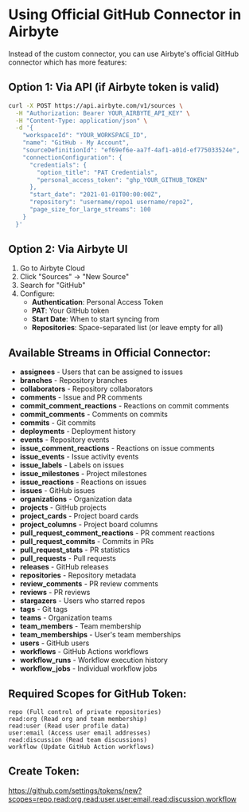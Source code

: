 # Using Official GitHub Connector in Airbyte

Instead of the custom connector, you can use Airbyte's official GitHub connector which has more features:

## Option 1: Via API (if Airbyte token is valid)

```bash
curl -X POST https://api.airbyte.com/v1/sources \
  -H "Authorization: Bearer YOUR_AIRBYTE_API_KEY" \
  -H "Content-Type: application/json" \
  -d '{
    "workspaceId": "YOUR_WORKSPACE_ID",
    "name": "GitHub - My Account",
    "sourceDefinitionId": "ef69ef6e-aa7f-4af1-a01d-ef775033524e",
    "connectionConfiguration": {
      "credentials": {
        "option_title": "PAT Credentials",
        "personal_access_token": "ghp_YOUR_GITHUB_TOKEN"
      },
      "start_date": "2021-01-01T00:00:00Z",
      "repository": "username/repo1 username/repo2",
      "page_size_for_large_streams": 100
    }
  }'
```

## Option 2: Via Airbyte UI

1. Go to Airbyte Cloud
2. Click "Sources" → "New Source"
3. Search for "GitHub"
4. Configure:
   - **Authentication**: Personal Access Token
   - **PAT**: Your GitHub token
   - **Start Date**: When to start syncing from
   - **Repositories**: Space-separated list (or leave empty for all)

## Available Streams in Official Connector:

- **assignees** - Users that can be assigned to issues
- **branches** - Repository branches
- **collaborators** - Repository collaborators  
- **comments** - Issue and PR comments
- **commit_comment_reactions** - Reactions on commit comments
- **commit_comments** - Comments on commits
- **commits** - Git commits
- **deployments** - Deployment history
- **events** - Repository events
- **issue_comment_reactions** - Reactions on issue comments
- **issue_events** - Issue activity events
- **issue_labels** - Labels on issues
- **issue_milestones** - Project milestones
- **issue_reactions** - Reactions on issues
- **issues** - GitHub issues
- **organizations** - Organization data
- **projects** - GitHub projects
- **project_cards** - Project board cards
- **project_columns** - Project board columns
- **pull_request_comment_reactions** - PR comment reactions
- **pull_request_commits** - Commits in PRs
- **pull_request_stats** - PR statistics
- **pull_requests** - Pull requests
- **releases** - GitHub releases
- **repositories** - Repository metadata
- **review_comments** - PR review comments
- **reviews** - PR reviews
- **stargazers** - Users who starred repos
- **tags** - Git tags
- **teams** - Organization teams
- **team_members** - Team membership
- **team_memberships** - User's team memberships
- **users** - GitHub users
- **workflows** - GitHub Actions workflows
- **workflow_runs** - Workflow execution history
- **workflow_jobs** - Individual workflow jobs

## Required Scopes for GitHub Token:

```
repo (Full control of private repositories)
read:org (Read org and team membership)
read:user (Read user profile data)
user:email (Access user email addresses)
read:discussion (Read team discussions)
workflow (Update GitHub Action workflows)
```

## Create Token:
https://github.com/settings/tokens/new?scopes=repo,read:org,read:user,user:email,read:discussion,workflow
